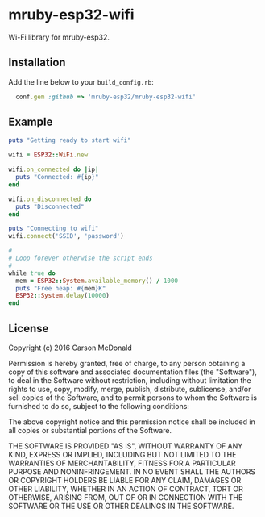 mruby-esp32-wifi
============

Wi-Fi library for mruby-esp32.

## Installation
Add the line below to your `build_config.rb`:

```ruby
  conf.gem :github => 'mruby-esp32/mruby-esp32-wifi'
```

## Example
```ruby
puts "Getting ready to start wifi"

wifi = ESP32::WiFi.new

wifi.on_connected do |ip|
  puts "Connected: #{ip}"
end

wifi.on_disconnected do
  puts "Disconnected"
end

puts "Connecting to wifi"
wifi.connect('SSID', 'password')

#
# Loop forever otherwise the script ends
#
while true do
  mem = ESP32::System.available_memory() / 1000
  puts "Free heap: #{mem}K"
  ESP32::System.delay(10000)
end
```

## License

Copyright (c) 2016 Carson McDonald

Permission is hereby granted, free of charge, to any person obtaining a 
copy of this software and associated documentation files (the "Software"), 
to deal in the Software without restriction, including without limitation 
the rights to use, copy, modify, merge, publish, distribute, sublicense, 
and/or sell copies of the Software, and to permit persons to whom the 
Software is furnished to do so, subject to the following conditions:

The above copyright notice and this permission notice shall be included in 
all copies or substantial portions of the Software.

THE SOFTWARE IS PROVIDED "AS IS", WITHOUT WARRANTY OF ANY KIND, EXPRESS OR 
IMPLIED, INCLUDING BUT NOT LIMITED TO THE WARRANTIES OF MERCHANTABILITY, 
FITNESS FOR A PARTICULAR PURPOSE AND NONINFRINGEMENT. IN NO EVENT SHALL THE 
AUTHORS OR COPYRIGHT HOLDERS BE LIABLE FOR ANY CLAIM, DAMAGES OR OTHER 
LIABILITY, WHETHER IN AN ACTION OF CONTRACT, TORT OR OTHERWISE, ARISING 
FROM, OUT OF OR IN CONNECTION WITH THE SOFTWARE OR THE USE OR OTHER 
DEALINGS IN THE SOFTWARE.
